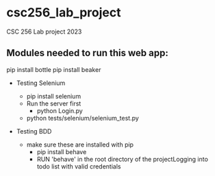 # csc256_lab_project
CSC 256 Lab project 2023

Modules needed to run this web app:
-----------------------------
pip install bottle
pip install beaker




- Testing Selenium
    - pip install selenium
    - Run the server first
        - python Login.py
    - python tests/selenium/selenium_test.py


- Testing BDD
    - make sure these are installed with pip
        - pip install behave
        - RUN 'behave' in the root directory of the projectLogging into todo list with valid credentials 